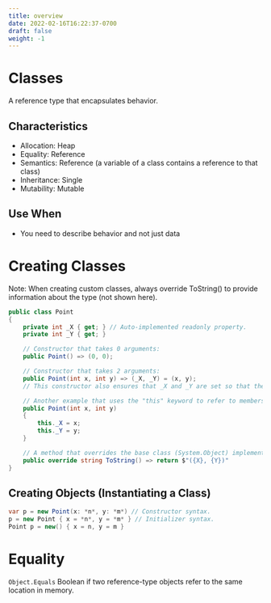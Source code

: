 ```yaml
---
title: overview
date: 2022-02-16T16:22:37-0700
draft: false
weight: -1
---
```

# Classes
A reference type that encapsulates behavior.

## Characteristics
- Allocation: Heap
- Equality: Reference
- Semantics: Reference (a variable of a class contains a reference to that class)
- Inheritance: Single
- Mutability: Mutable

## Use When
- You need to describe behavior and not just data

# Creating Classes
Note: When creating custom classes, always override ToString() to provide information about the type (not shown here).
```cs
public class Point
{
    private int _X { get; } // Auto-implemented readonly property.
    private int _Y { get; }

    // Constructor that takes 0 arguments:
    public Point() => (0, 0);

    // Constructor that takes 2 arguments:
    public Point(int x, int y) => (_X, _Y) = (x, y);
    // This constructor also ensures that _X and _Y are set so that they cannot be null, avoiding null reference.

    // Another example that uses the "this" keyword to refer to members of the instance:
    public Point(int x, int y) 
    {
        this._X = x;
        this._Y = y;
    }

    // A method that overrides the base class (System.Object) implementation of ToString():
    public override string ToString() => return $"({X}, {Y})"
}
```

## Creating Objects (Instantiating a Class)
```cs
var p = new Point(x: *n*, y: *m*) // Constructor syntax.
p = new Point { x = *n*, y = *m* } // Initializer syntax.
Point p = new() { x = n, y = m }
```

# Equality
`Object.Equals` Boolean if two reference-type objects refer to the same location in memory.

